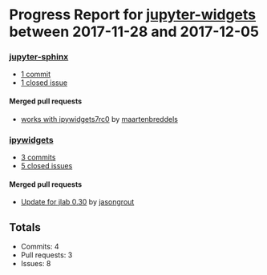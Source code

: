 # Progress Report for [jupyter-widgets](https://github.com/jupyter-widgets) between 2017-11-28 and 2017-12-05

### [jupyter-sphinx](https://github.com/jupyter-widgets/jupyter-sphinx)
-  [1 commit](https://github.com/jupyter-widgets/jupyter-sphinx/compare/master@%7B1511848800%7D...master@%7B1512453600%7D)
-  [1 closed issue](https://github.com/jupyter-widgets/jupyter-sphinx/issues?utf8=%E2%9C%93&q=is%3Aissue%20closed%3A2017-11-28..2017-12-05)

#### Merged pull requests
- [works with ipywidgets7rc0](https://github.com/jupyter-widgets/jupyter-sphinx/pull/16) by [maartenbreddels](https://github.com/maartenbreddels)

### [ipywidgets](https://github.com/jupyter-widgets/ipywidgets)
-  [3 commits](https://github.com/jupyter-widgets/ipywidgets/compare/master@%7B1511848800%7D...master@%7B1512453600%7D)
-  [5 closed issues](https://github.com/jupyter-widgets/ipywidgets/issues?utf8=%E2%9C%93&q=is%3Aissue%20closed%3A2017-11-28..2017-12-05)

#### Merged pull requests
- [Update for jlab 0.30](https://github.com/jupyter-widgets/ipywidgets/pull/1851) by [jasongrout](https://github.com/jasongrout)

## Totals
- Commits: 4
- Pull requests: 3
- Issues: 8
